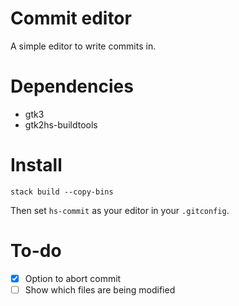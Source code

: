 # Commit editor
A simple editor to write commits in.

# Dependencies
- gtk3
- gtk2hs-buildtools

# Install
```
stack build --copy-bins
```

Then set `hs-commit` as your editor in your `.gitconfig`.

# To-do
- [X] Option to abort commit
- [ ] Show which files are being modified
